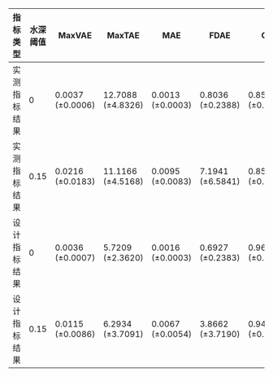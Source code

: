 | 指标类型 | 水深阈值 | MaxVAE | MaxTAE | MAE | FDAE | CSI | Peak R2 |
| -------- | -------- | ------ | ------ | --- | ---- | --- | ------- |
| 实测指标结果 | 0 | 0.0037 (±0.0006) | 12.7088 (±4.8326) | 0.0013 (±0.0003) | 0.8036 (±0.2388) | 0.8554 (±0.0264) | 0.9096 (±0.0372) |
| 实测指标结果 | 0.15 | 0.0216 (±0.0183) | 11.1166 (±4.5168) | 0.0095 (±0.0083) | 7.1941 (±6.5841) | 0.8549 (±0.0226) | 0.8823 (±0.0759) |
| 设计指标结果 | 0 | 0.0036 (±0.0007) | 5.7209 (±2.3620) | 0.0016 (±0.0003) | 0.6927 (±0.2383) | 0.9689 (±0.0086) | 0.9954 (±0.0016) |
| 设计指标结果 | 0.15 | 0.0115 (±0.0086) | 6.2934 (±3.7091) | 0.0067 (±0.0054) | 3.8662 (±3.7190) | 0.9482 (±0.0243) | 0.9950 (±0.0019) |
